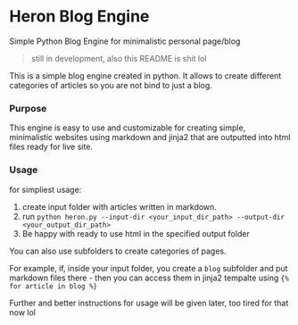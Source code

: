 # Heron Blog Engine
Simple Python Blog Engine for minimalistic personal page/blog

> still in development, also this README is shit lol

This is a simple blog engine created in python.
It allows to create different categories of articles so you are not bind to just a blog.

### Purpose

This engine is easy to use and customizable for creating simple, minimalistic websites using markdown and jinja2 that are outputted into html files ready for live site.

### Usage

for simpliest usage:
1) create input folder with articles written in markdown.
2) run `python heron.py --input-dir <your_input_dir_path> --output-dir <your_output_dir_path>`
3) Be happy with ready to use html in the specified output folder

You can also use subfolders to create categories of pages.

For example, if, inside your input folder, you create a `blog` subfolder and put markdown files there - then you can access them in jinja2 tempalte using `{% for article in blog %}`

Further and better instructions for usage will be given later, too tired for that now lol
